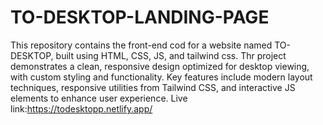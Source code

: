 # TO-DESKTOP-LANDING-PAGE
 This repository contains the front-end cod for a website named TO-DESKTOP, built using HTML, CSS, JS, and tailwind css. Thr project demonstrates a clean, responsive design optimized for desktop viewing, with custom styling and functionality. Key features include modern layout techniques, responsive utilities from Tailwind CSS, and interactive JS elements to enhance user experience.
Live link:https://todesktopp.netlify.app/
